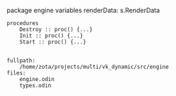 package engine
	variables
		renderData: s.RenderData 

	procedures
		Destroy :: proc() {...}
		Init :: proc() {...}
		Start :: proc() {...}


	fullpath:
		/home/zota/projects/multi/vk_dynamic/src/engine
	files:
		engine.odin
		types.odin
